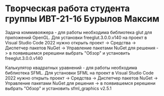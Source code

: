 # Творческая работа студента группы ИВТ-21-1б Бурылов Максим

Задача коммивояжера - для работы необходима библиотека glut для приложений OpenGL. Для установки freeglut.3.0.0.v140 на проект в Visual Studio Code 2022 нужно открыть проект -> Средства -> Диспетчер пакетов NuGet -> Управление пакетами NuGet для решения -> в появившемся ререшени выбрать "Обзор" и установить freeglut.3.0.0.v140

Калькулятор квадратных уравнений - для работы необходима библиотека SFML. Для установки SFML на проект в Visual Studio Code 2022 нужно открыть проект -> Средства -> Диспетчер пакетов NuGet -> Управление пакетами NuGet для решения -> в появившемся ререшени выбрать "Обзор" и установить sfml_graphics v2.5.1

